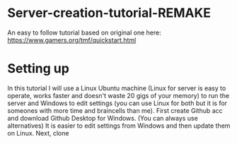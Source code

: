 # Server-creation-tutorial-REMAKE
An easy to follow tutorial based on original one here: https://www.gamers.org/tmf/quickstart.html

# Setting up
In this tutorial I will use a Linux Ubuntu machine (Linux for server is easy to operate, works faster and doesn't waste 20 gigs of your memory) to run the server and Windows to edit settings (you can use Linux for both but it is for someones with more time and braincells than me).
First create Github acc and download Github Desktop for Windows. (You can always use alternatives) It is easier to edit settings from Windows and then update them on Linux.
Next, clone 
